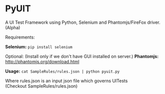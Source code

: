 PyUIT
=====

A UI Test Framework using Python, Selenium and Phantomjs/FireFox driver.(Alpha)

Requirements:

<b>Selenium:</b> ```pip install selenium``` 

Optional: (Install only if we don't have GUI installed on server.)
<b>Phantomjs:</b> http://phantomjs.org/download.html

<b>Usage:</b> ```cat SampleRules/rules.json | python pyuit.py```

Where rules.json is an input json file which governs UITests<br>
(Checkout SampleRules/rules.json)